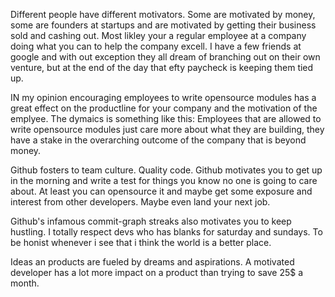 Different people have different motivators. Some are motivated by money, some are founders at startups and are motivated by getting their business sold and cashing out. Most likley your a regular employee at a company doing what you can to help the company excell. I have a few friends at google and with out exception they all dream of branching out on their own venture, but at the end of the day that efty paycheck is keeping them tied up. 

IN my opinion encouraging employees to write opensource modules has a great effect on the productline for your company and the motivation of the emplyee. The dymaics is something like this: Employees that are allowed to write opensource modules just care more about what they are building, they have a stake in the overarching outcome of the company that is beyond money. 

Github fosters to team culture. Quality code. Github motivates you to get up in the morning and write a test for things you know no one is going to care about. At least you can opensource it and maybe get some exposure and interest from other developers. Maybe even land your next job. 


Github's infamous commit-graph streaks also motivates you to keep hustling. I totally respect devs who has blanks for saturday and sundays. To be honist whenever i see that i think the world is a better place. 


Ideas an products are fueled by dreams and aspirations. A motivated developer has a lot more impact on a product than trying to save 25$ a month.

